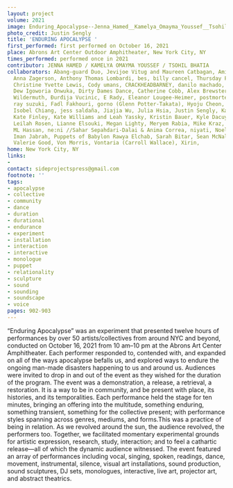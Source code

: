 ```yaml
---
layout: project
volume: 2021
image: Enduring_Apocalypse--Jenna_Hamed__Kamelya_Omayma_Youssef__Tsohil_Bhatia.jpg
photo_credit: Justin Sengly
title: 'ENDURING APOCALYPSE '
first_performed: first performed on October 16, 2021
place: Abrons Art Center Outdoor Amphitheater, New York City, NY
times_performed: performed once in 2021
contributor: JENNA HAMED / KAMELYA OMAYMA YOUSSEF / TSOHIL BHATIA
collaborators: Abang-guard Duo, Jevijoe Vitug and Maureen Catbagan, Aminah Ibrahim,
  Anna Zagerson, Anthony Thomas Lombardi, bes, billy cancel, Thursday Fernworthy ,
  Christine Yvette Lewis, Cody umans, CRACKHEADBARNEY, danilo machado, Davidson Garrett,
  Dew Igoworia Onwuka, Dirty Dames Dance, Catherine Cobb, Alex Brewster, and Emmy
  Wildermuth, Đurđija Vucinic, E Rady, Eleanor Lougee-Heimer, postmortemdemon, evan
  ray suzuki, Fadl Fakhouri, gorno (Glenn Potter-Takata), Hyoju Cheon, Isabel McLaughlin,
  Isobel Chiang, jess saldaña, Jiajia Wu, Julia Hsia, Justin Sengly, Kaleem Hawa,
  Kate Finley, Kate Williams and Leah Yassky, Kristin Bauer, Kyle Dacuyan, Lara Atallah,
  Leilah Rosen, Lianne Elsouki, Megan Lighty, Meryem Rabia, Mike Kraz, Wendi Krasowitz,
  ML Hassan, ne:ni //Sahar Sepahdari-Dalai & Anima Correa, niyati, Noel Maghathe and
  Iman Jabrah, Puppets of Babylon Rawya Elchab, Sarah Bitar, Sean McNally, val c,
  Valerie Good, Von Morris, Vontaria (Carroll Wallace), Xirin,
home: New York City, NY
links:
-
contact: sideprojectspress@gmail.com
footnote: ''
tags:
- apocalypse
- collective
- community
- dance
- duration
- durational
- endurance
- experiment
- installation
- interaction
- interactive
- monologue
- puppet
- relationality
- sculpture
- sound
- sounding
- soundscape
- voice
pages: 902-903
---
```


“Enduring Apocalypse” was an experiment that presented twelve hours of performances by over 50 artists/collectives from around NYC and beyond, conducted on October 16, 2021 from 10 am–10 pm at the Abrons Art Center Amphitheater. Each performer responded to, contended with, and expanded on all of the ways apocalypse befalls us, and explored ways to endure the ongoing man-made disasters happening to us and around us. Audiences were invited to drop in and out of the event as they wished for the duration of the program. The event was a demonstration, a release, a retrieval, a restoration. It is a way to be in community, and be present with place, its histories, and its temporalities. Each performance held the stage for ten minutes, bringing an offering into the multitude, something enduring, something transient, something for the collective present; with performance styles spanning across genres, mediums, and forms.This was a practice of being in relation. As we revolved around the sun, the audience revolved, the performers too. Together, we facilitated momentary experimental grounds for artistic expression, research, study, interaction; and to feel a cathartic release—all of which the dynamic audience witnessed. The event featured an array of performances including vocal, singing, spoken, readings, dance, movement, instrumental, silence, visual art installations, sound production, sound sculptures, DJ sets, monologues, interactive, live art, projector art, and abstract theatrics. 